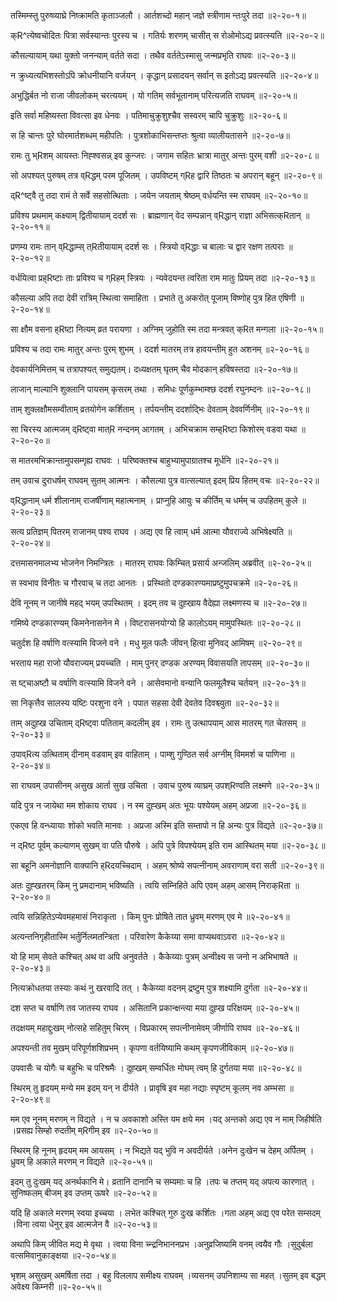 तस्मिम्स्तु पुरुष्व्याघ्रे निष्क्रामति कृताञ्जलौ ।
आर्तशच्दो महान् जज्ञे स्त्रीणाम न्तःपुरे तदा ॥२-२०-१॥

क्R^त्येष्वचोदितः पित्रा सर्वस्यान्तः पुरस्य च ।
गतिर्यः शरणम् चासीत् स रोओमोऽद्य प्रवत्स्यति ॥२-२०-२॥

कौसल्यायाम् यथा युक्तो जनन्याम् वर्तते सदा ।
तथैव वर्ततेऽस्मासु जन्मप्रभृति राघवः ॥२-२०-३॥

न क्रुध्यत्यभिशस्तोऽपि क्रोधनीयानि वर्जयन् ।
कृद्धान् प्रसादयन् सर्वान् स इतोऽद्य प्रवत्स्यति ॥२-२०-४॥

अभुद्धिर्बत नो राजा जीवलोकम् चरत्ययम् ।
यो गतिम् सर्वभूतानाम् परित्यजति राघवम् ॥२-२०-५॥

इति सर्वा महिष्यस्ता विवत्सा इव धेनवः ।
पतिमाचुक्रुशुश्चैव सस्वरम् चापि चुक्रुशुः ॥२-२०-६॥

स हि चान्तः पुरे घोरमार्तशब्धम् महीपतिः ।
पुत्रशोकाभिसन्तप्तः श्रुत्वा व्यालीयतासने ॥२-२०-७॥

रामः तु भ्Rशम् आयस्तः निह्श्वसन्न् इव कुन्जरः ।
जगाम सहितः भ्रात्रा मातुर् अन्तः पुरम् वशी ॥२-२०-८॥

सो अपश्यत् पुरुषम् तत्र व्Rद्धम् परम पूजितम् ।
उपविष्टम् ग्Rह द्वारि तिष्ठतः च अपरान् बहून् ॥२-२०-९॥

द्R^ष्ट्वै तु तदा रामं ते सर्वे सहसोत्थिताः ।
जयेन जयताम् श्रेष्ठम् वर्धयन्ति स्म राघवम् ॥२-२०-१०॥

प्रविश्य प्रथमाम् कक्ष्याम् द्वितीयायाम् ददर्श सः ।
ब्राह्मणान् वेद सम्पन्नान् व्Rद्धान् राज्ञा अभिसत्क्Rतान् ॥२-२०-११॥

प्रणम्य रामः तान् व्Rद्धाम्स् त्Rतीयायाम् ददर्श सः ।
स्त्रियो व्Rद्धाः च बालाः च द्वार रक्षण तत्पराः ॥२-२०-१२॥

वर्धयित्वा प्रह्Rष्टाः ताः प्रविश्य च ग्Rहम् स्त्रियः ।
न्यवेदयन्त त्वरिता राम मातुः प्रियम् तदा ॥२-२०-१३॥

कौसल्या अपि तदा देवी रात्रिम् स्थित्वा समाहिता ।
प्रभाते तु अकरोत् पूजाम् विष्णोह् पुत्र हित एषिणी ॥२-२०-१४॥

सा क्षौम वसना ह्Rष्टा नित्यम् व्रत परायणा ।
अग्निम् जुहोति स्म तदा मन्त्रवत् क्Rत मन्गला ॥२-२०-१५॥

प्रविश्य च तदा रामः मातुर् अन्तः पुरम् शुभम् ।
ददर्श मातरम् तत्र हावयन्तीम् हुत अशनम् ॥२-२०-१६॥

देवकार्यनिमित्तम् च तत्रापश्यत् समुद्यतम्।
दध्यक्षतम् घृतम् चैव मोदकान् हविषस्तदा ॥२-२०-१७॥

लाजान् माल्यानि शुक्लानि पायसम् कृसरम् तथा ।
समिधः पूर्णकुम्भाम्श्छ ददर्श रघुनम्दनः ॥२-२०-१८॥

ताम् शुक्लक्षौमसम्वीताम् व्रतयोगेन कर्शिताम् ।
तर्पयन्तीम् ददर्शाद्भिः देवताम् देववर्णिनीम् ॥२-२०-१९॥

सा चिरस्य आत्मजम् द्Rष्ट्वा मात्R नन्दनम् आगतम् ।
अभिचक्राम सम्ह्Rष्टा किशोरम् वडवा यथा ॥२-२०-२०॥

स मातरमभिक्रान्तामुपसम्गृह्य राघवः ।
परिष्वक्तश्च बाहुभ्यामुपाग्रातश्च मूर्धनि ॥२-२०-२१॥

तम् उवाच दुराधर्षम् राघवम् सुतम् आत्मनः ।
कौसल्या पुत्र वात्सल्यात् इदम् प्रिय हितम् वचः ॥२-२०-२२॥

व्Rद्धानाम् धर्म शीलानाम् राजर्षीणाम् महात्मनाम् ।
प्राप्नुहि आयुः च कीर्तिम् च धर्मम् च उपहितम् कुले ॥२-२०-२३॥

सत्य प्रतिज्ञम् पितरम् राजानम् पश्य राघव ।
अद्य एव हि त्वाम् धर्म आत्मा यौवराज्ये अभिषेक्ष्यति ॥२-२०-२४॥

दत्तमासनमालभ्य भोजनेन निमन्त्रितः ।
मातरम् राघवः किम्चित् प्रसार्य अन्जलिम् अब्रवीत् ॥२-२०-२५॥

स स्वभाव विनीतः च गौरवाच् च तदा आनतः ।
प्रस्थितो दण्डकारण्यमाप्रष्टुमुपचक्रमे ॥२-२०-२६॥

देवि नूनम् न जानीषे महद् भयम् उपस्थितम् ।
इदम् तव च दुह्खाय वैदेह्या लक्ष्मणस्य च ॥२-२०-२७॥

गमिष्ये दण्डकारण्यम् किमनेनासनेन मे ।
विष्टरासनयोग्यो हि कालोऽयम् मामुपस्थितः ॥२-२०-२८॥

चतुर्दश हि वर्षाणि वत्स्यामि विजने वने ।
मधु मूल फलैः जीवन् हित्वा मुनिवद् आमिषम् ॥२-२०-२९॥

भरताय महा राजो यौवराज्यम् प्रयच्चति ।
माम् पुनर् दण्डक अरण्यम् विवासयति तापसम् ॥२-२०-३०॥

स ष्ट्चाअष्टौ च वर्षाणि वत्स्यामि विजने वने ।
आसेवमानो वन्यानि फलमूलैश्च चर्तयन् ॥२-२०-३१॥

सा निकृत्तैव सालस्य यष्टिः परशुना वने ।
पपात सहसा देवी देवतेव दिवश्च्युता ॥२-२०-३२॥

ताम् अदुह्ख उचिताम् द्Rष्ट्वा पतिताम् कदलीम् इव ।
रामः तु उत्थापयाम् आस मातरम् गत चेतसम् ॥२-२०-३३॥

उपाव्Rत्य उत्थिताम् दीनाम् वडवाम् इव वाहिताम् ।
पाम्शु गुण्ठित सर्व अग्नीम् विममर्श च पाणिना ॥२-२०-३४॥

सा राघवम् उपासीनम् असुख आर्ता सुख उचिता ।
उवाच पुरुष व्याघ्रम् उपश्Rण्वति लक्ष्मणे ॥२-२०-३५॥

यदि पुत्र न जायेथा मम शोकाय राघव ।
न स्म दुह्खम् अतः भूयः पश्येयम् अहम् अप्रजा ॥२-२०-३६॥

एकएव हि वन्ध्यायाः शोको भवति मानवः ।
अप्रजा अस्मि इति सम्तापो न हि अन्यः पुत्र विद्यते ॥२-२०-३७॥

न द्Rष्ट पूर्वम् कल्याणम् सुखम् वा पति पौरुषे ।
अपि पुत्रे विपश्येयम् इति राम आस्थितम् मया ॥२-२०-३८॥

सा बहूनि अमनोज्ञानि वाक्यानि ह्Rदयच्चिदाम् ।
अहम् श्रोष्ये सपत्नीनाम् अवराणाम् वरा सती ॥२-२०-३९॥

अतः दुह्खतरम् किम् नु प्रमदानाम् भविष्यति ।
त्वयि सम्निहिते अपि एवम् अहम् आसम् निराक्Rता ॥२-२०-४०॥

त्वयि सन्निहितेऽप्येवमहमासं निराकृता ।
किम् पुनः प्रोषिते तात ध्रुवम् मरणम् एव मे ॥२-२०-४१॥

अत्यन्तनिगृहीतास्मि भर्तुर्नित्य्मतन्त्रिता ।
परिवारेण कैकेय्या समा वाप्यथवाऽवरा ॥२-२०-४२॥

यो हि माम् सेवते कश्चित् अथ वा अपि अनुवर्तते ।
कैकेय्याः पुत्रम् अन्वीक्ष्य स जनो न अभिभाषते ॥२-२०-४३॥

नित्यक्रोधतया तस्याः कथं नु खरवादि तत् ।
कैकेय्या वदनम् द्रष्टुम् पुत्र शक्ष्यामि दुर्गता ॥२-२०-४४॥

दश सप्त च वर्षाणि तव जातस्य राघव ।
असितानि प्रकान्क्षन्त्या मया दुह्ख परिक्षयम् ॥२-२०-४५॥

तदक्षयम् महाद्दुःखम् नोत्सहे सहितुम् चिरम् ।
विप्रकारम् सपत्नीनामेवम् जीर्णापि राघव ॥२-२०-४६॥

अपश्यन्ती तव मुखम् परिपूर्णशशिप्रभम् ।
कृपणा वर्तयिष्यामि कथम् कृपणजीविकाम् ॥२-२०-४७॥

उपवासैः च योगैः च बहुभिः च परिश्रमैः ।
दुह्खम् सम्वर्धितः मोघम् त्वम् हि दुर्गतया मया ॥२-२०-४८॥

स्थिरम् तु हृदयम् मन्ये मम इदम् यन् न दीर्यते ।
प्रावृषि इव महा नद्याः स्पृष्टम् कूलम् नव अम्भसा ॥२-२०-४९॥

मम एव नूनम् मरणम् न विद्यते ।
न च अवकाशो अस्ति यम क्षये मम ।यद् अन्तको अद्य एव न माम् जिहीर्षति ।प्रसह्य सिम्हो रुदतीम् म्Rगीम् इव ॥२-२०-५०॥

स्थिरम् हि नूनम् हृदयम् मम आयसम् ।
न भिद्यते यद् भुवि न अवदीर्यते ।अनेन दुःखेन च देहम् अर्पितम् ।ध्रुवम् हि अकाले मरणम् न विद्यते ॥२-२०-५१॥

इदम् तु दुःखम् यद् अनर्थकानि मे।
व्रतानि दानानि च सम्यमाः च हि ।तपः च तप्तम् यद् अपत्य कारणात् ।सुनिष्फलम् बीजम् इव उप्तम् ऊषरे ॥२-२०-५२॥

यदि हि अकाले मरणम् स्वया इच्चया ।
लभेत कश्चित् गुरु दुःख कर्शितः ।गता अहम् अद्य एव परेत सम्सदम् ।विना त्वया धेनुर् इव आत्मजेन वै ॥२-२०-५३॥

अथापि किम् जीवित मद्य मे वृथा ।
त्वया विना च्न्द्रनिभाननप्रभ ।अनुव्रजिष्यामि वनम् त्वयैव गौः ।सुदुर्बला वत्समिवानुकाङ्क्षया ॥२-२०-५४॥

भृशम् असुखम् अमर्षिता तदा ।
बहु विललाप समीक्ष्य राघवम् ।व्यसनम् उपनिशाम्य सा महत् ।सुतम् इव बद्धम् अवेक्ष्य किम्नरी ॥२-२०-५५॥

